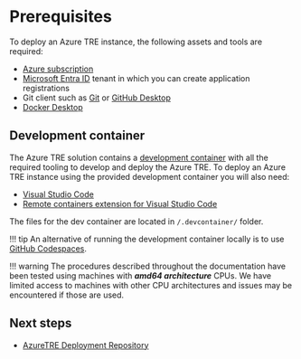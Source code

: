 # Prerequisites

To deploy an Azure TRE instance, the following assets and tools are required:

* [Azure subscription](https://azure.microsoft.com)
* [Microsoft Entra ID](https://learn.microsoft.com/en-gb/entra/fundamentals/whatis) tenant in which you can create application registrations
* Git client such as [Git](https://git-scm.com/) or [GitHub Desktop](https://desktop.github.com/)
* [Docker Desktop](https://www.docker.com/products/docker-desktop)

## Development container

The Azure TRE solution contains a [development container](https://code.visualstudio.com/docs/remote/containers) with all the required tooling to develop and deploy the Azure TRE. To deploy an Azure TRE instance using the provided development container you will also need:

* [Visual Studio Code](https://code.visualstudio.com)
* [Remote containers extension for Visual Studio Code](https://marketplace.visualstudio.com/items?itemName=ms-vscode-remote.remote-containers)

The files for the dev container are located in `/.devcontainer/` folder.

!!! tip
    An alternative of running the development container locally is to use [GitHub Codespaces](https://docs.github.com/en/codespaces).

!!! warning
    The procedures described throughout the documentation have been tested using machines with ***amd64 architecture*** CPUs. We have limited access to machines with other CPU architectures and issues may be encountered if those are used.

## Next steps

* [AzureTRE Deployment Repository](./deployment-repo.md)
